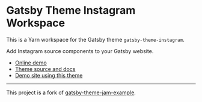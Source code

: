 # Gatsby Theme Instagram Workspace

This is a Yarn workspace for the Gatsby theme `gatsby-theme-instagram`.

Add Instagram source components to your Gatsby website.

- [Online demo](https://gatsby-theme-instagram.netlify.com/)
- [Theme source and docs](./theme)
- [Demo site using this theme](./demo)

---
This project is a fork of [gatsby-theme-jam-example](https://github.com/jlengstorf/gatsby-theme-jam-example).
